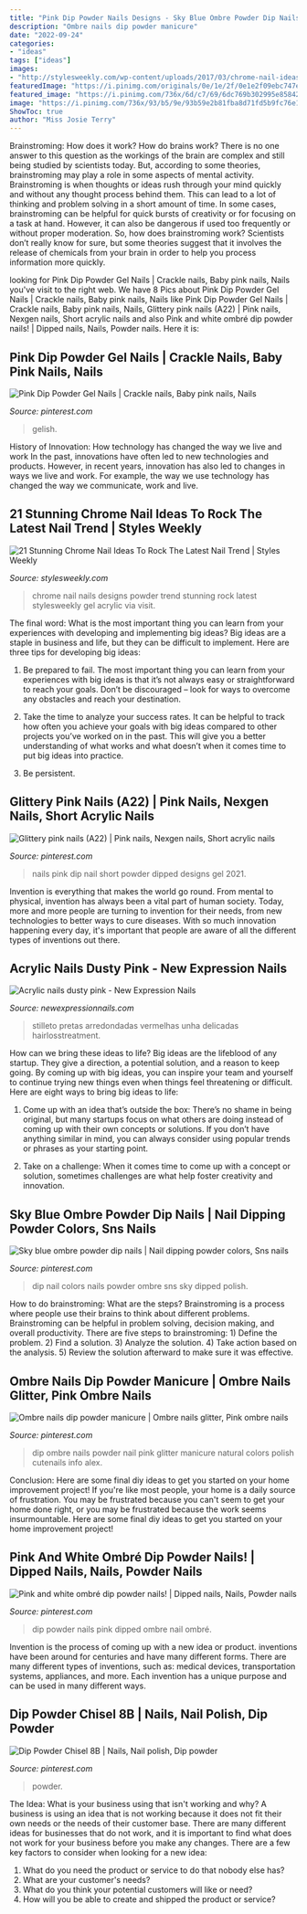 ```yaml
---
title: "Pink Dip Powder Nails Designs - Sky Blue Ombre Powder Dip Nails"
description: "Ombre nails dip powder manicure"
date: "2022-09-24"
categories:
- "ideas"
tags: ["ideas"]
images:
- "http://stylesweekly.com/wp-content/uploads/2017/03/chrome-nail-ideas-chrome-nail-designs-7.jpg"
featuredImage: "https://i.pinimg.com/originals/0e/1e/2f/0e1e2f09ebc747e26709e440cc62601f.jpg"
featured_image: "https://i.pinimg.com/736x/6d/c7/69/6dc769b302995e858425898e4693d871.jpg"
image: "https://i.pinimg.com/736x/93/b5/9e/93b59e2b81fba8d71fd5b9fc76e1de52.jpg"
ShowToc: true
author: "Miss Josie Terry"
---
```



Brainstroming: How does it work?
How do brains work? There is no one answer to this question as the workings of the brain are complex and still being studied by scientists today. But, according to some theories, brainstroming may play a role in some aspects of mental activity. Brainstroming is when thoughts or ideas rush through your mind quickly and without any thought process behind them. This can lead to a lot of thinking and problem solving in a short amount of time. In some cases, brainstroming can be helpful for quick bursts of creativity or for focusing on a task at hand. However, it can also be dangerous if used too frequently or without proper moderation. So, how does brainstroming work? Scientists don’t really know for sure, but some theories suggest that it involves the release of chemicals from your brain in order to help you process information more quickly.

	

		
looking for Pink Dip Powder Gel Nails | Crackle nails, Baby pink nails, Nails you've visit to the right web. We have 8 Pics about Pink Dip Powder Gel Nails | Crackle nails, Baby pink nails, Nails like Pink Dip Powder Gel Nails | Crackle nails, Baby pink nails, Nails, Glittery pink nails (A22) | Pink nails, Nexgen nails, Short acrylic nails and also Pink and white ombré dip powder nails! | Dipped nails, Nails, Powder nails. Here it is:
		
    
## Pink Dip Powder Gel Nails | Crackle Nails, Baby Pink Nails, Nails

<img loading=lazy src="https://i.pinimg.com/736x/53/1a/52/531a529a23e2cd777aadd70f10205619.jpg" onerror="this.onerror=null;this.src='https://tse3.mm.bing.net/th?id=OIP.8hyPcWwVIVltcOZ8SjhPfgHaNK&amp;pid=15.1';" alt="Pink Dip Powder Gel Nails | Crackle nails, Baby pink nails, Nails">

_Source: pinterest.com_

>gelish. 

	

History of Innovation: How technology has changed the way we live and work
In the past, innovations have often led to new technologies and products. However, in recent years, innovation has also led to changes in ways we live and work. For example, the way we use technology has changed the way we communicate, work and live.

    
## 21 Stunning Chrome Nail Ideas To Rock The Latest Nail Trend | Styles Weekly

<img loading=lazy src="http://stylesweekly.com/wp-content/uploads/2017/03/chrome-nail-ideas-chrome-nail-designs-7.jpg" onerror="this.onerror=null;this.src='https://tse4.mm.bing.net/th?id=OIP.RUO6gicFPwVgD-kheb-VpgHaG1&amp;pid=15.1';" alt="21 Stunning Chrome Nail Ideas To Rock The Latest Nail Trend | Styles Weekly">

_Source: stylesweekly.com_

>chrome nail nails designs powder trend stunning rock latest stylesweekly gel acrylic via visit. 

	

The final word: What is the most important thing you can learn from your experiences with developing and implementing big ideas?
Big ideas are a staple in business and life, but they can be difficult to implement. Here are three tips for developing big ideas:
1. Be prepared to fail. The most important thing you can learn from your experiences with big ideas is that it’s not always easy or straightforward to reach your goals. Don’t be discouraged – look for ways to overcome any obstacles and reach your destination.

2. Take the time to analyze your success rates. It can be helpful to track how often you achieve your goals with big ideas compared to other projects you’ve worked on in the past. This will give you a better understanding of what works and what doesn’t when it comes time to put big ideas into practice.

3. Be persistent.

    
## Glittery Pink Nails (A22) | Pink Nails, Nexgen Nails, Short Acrylic Nails

<img loading=lazy src="https://i.pinimg.com/originals/3f/4a/e6/3f4ae66eb3cc4b0c426e0e082b15726e.jpg" onerror="this.onerror=null;this.src='https://tse4.mm.bing.net/th?id=OIP.AacRrO4-xdje2aIrD6Ew8QHaJ4&amp;pid=15.1';" alt="Glittery pink nails (A22) | Pink nails, Nexgen nails, Short acrylic nails">

_Source: pinterest.com_

>nails pink dip nail short powder dipped designs gel 2021. 

	

Invention is everything that makes the world go round. From mental to physical, invention has always been a vital part of human society. Today, more and more people are turning to invention for their needs, from new technologies to better ways to cure diseases. With so much innovation happening every day, it's important that people are aware of all the different types of inventions out there.

    
## Acrylic Nails Dusty Pink - New Expression Nails

<img loading=lazy src="https://newexpressionnails.com/wp-content/uploads/2019/02/acrylic-nails-dusty-pink-1.jpg" onerror="this.onerror=null;this.src='https://tse3.mm.bing.net/th?id=OIP.6rqABeuH308yx76fh6tiwwHaHa&amp;pid=15.1';" alt="Acrylic nails dusty pink - New Expression Nails">

_Source: newexpressionnails.com_

>stilleto pretas arredondadas vermelhas unha delicadas hairlosstreatment. 

	

How can we bring these ideas to life?
Big ideas are the lifeblood of any startup. They give a direction, a potential solution, and a reason to keep going. By coming up with big ideas, you can inspire your team and yourself to continue trying new things even when things feel threatening or difficult. Here are eight ways to bring big ideas to life:
1. Come up with an idea that’s outside the box: There’s no shame in being original, but many startups focus on what others are doing instead of coming up with their own concepts or solutions. If you don’t have anything similar in mind, you can always consider using popular trends or phrases as your starting point.

2. Take on a challenge: When it comes time to come up with a concept or solution, sometimes challenges are what help foster creativity and innovation.

    
## Sky Blue Ombre Powder Dip Nails | Nail Dipping Powder Colors, Sns Nails

<img loading=lazy src="https://i.pinimg.com/736x/93/b5/9e/93b59e2b81fba8d71fd5b9fc76e1de52.jpg" onerror="this.onerror=null;this.src='https://tse3.mm.bing.net/th?id=OIP.NKkp4TFeyBEw4kmzAdTlLQHaJ3&amp;pid=15.1';" alt="Sky blue ombre powder dip nails | Nail dipping powder colors, Sns nails">

_Source: pinterest.com_

>dip nail colors nails powder ombre sns sky dipped polish. 

	

How to do brainstroming: What are the steps?
Brainstroming is a process where people use their brains to think about different problems. Brainstroming can be helpful in problem solving, decision making, and overall productivity. There are five steps to brainstroming: 1) Define the problem. 2) Find a solution. 3) Analyze the solution. 4) Take action based on the analysis. 5) Review the solution afterward to make sure it was effective.

    
## Ombre Nails Dip Powder Manicure | Ombre Nails Glitter, Pink Ombre Nails

<img loading=lazy src="https://i.pinimg.com/736x/6d/c7/69/6dc769b302995e858425898e4693d871.jpg" onerror="this.onerror=null;this.src='https://tse3.mm.bing.net/th?id=OIP.JO_4-b1koc4anL-qGSNBuAHaJ3&amp;pid=15.1';" alt="Ombre nails dip powder manicure | Ombre nails glitter, Pink ombre nails">

_Source: pinterest.com_

>dip ombre nails powder nail pink glitter manicure natural colors polish cutenails info alex. 

	

Conclusion: Here are some final diy ideas to get you started on your home improvement project!
If you're like most people, your home is a daily source of frustration. You may be frustrated because you can't seem to get your home done right, or you may be frustrated because the work seems insurmountable. Here are some final diy ideas to get you started on your home improvement project!

    
## Pink And White Ombré Dip Powder Nails! | Dipped Nails, Nails, Powder Nails

<img loading=lazy src="https://i.pinimg.com/736x/93/8a/bc/938abccbfc269b0fc66465fc6054f737.jpg" onerror="this.onerror=null;this.src='https://tse3.mm.bing.net/th?id=OIP.chk4OBV8vSdzclxka3gzFQHaNK&amp;pid=15.1';" alt="Pink and white ombré dip powder nails! | Dipped nails, Nails, Powder nails">

_Source: pinterest.com_

>dip powder nails pink dipped ombre nail ombré. 

	

Invention is the process of coming up with a new idea or product. inventions have been around for centuries and have many different forms. There are many different types of inventions, such as: medical devices, transportation systems, appliances, and more. Each invention has a unique purpose and can be used in many different ways.

    
## Dip Powder Chisel 8B | Nails, Nail Polish, Dip Powder

<img loading=lazy src="https://i.pinimg.com/originals/0e/1e/2f/0e1e2f09ebc747e26709e440cc62601f.jpg" onerror="this.onerror=null;this.src='https://tse1.mm.bing.net/th?id=OIP.jPYDl1YJBxl_vlDoWqIBigHaJ4&amp;pid=15.1';" alt="Dip Powder Chisel 8B | Nails, Nail polish, Dip powder">

_Source: pinterest.com_

>powder. 

	

The Idea: What is your business using that isn't working and why?
A business is using an idea that is not working because it does not fit their own needs or the needs of their customer base. There are many different ideas for businesses that do not work, and it is important to find what does not work for your business before you make any changes. There are a few key factors to consider when looking for a new idea:
1) What do you need the product or service to do that nobody else has?
2) What are your customer's needs?
3) What do you think your potential customers will like or need?
4) How will you be able to create and shipped the product or service?

